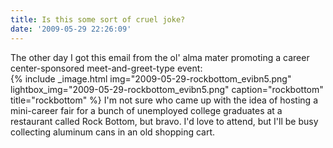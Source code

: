 ```yaml
---
title: Is this some sort of cruel joke?
date: '2009-05-29 22:26:09'
---
```



The other day I got this email from the ol' alma mater promoting a career center-sponsored meet-and-greet-type event:  
{% include _image.html img="2009-05-29-rockbottom_evibn5.png" lightbox_img="2009-05-29-rockbottom_evibn5.png" caption="rockbottom" title="rockbottom"  %}
I'm not sure who came up with the idea of hosting a mini-career fair for a bunch of unemployed college graduates at a restaurant called Rock Bottom, but bravo. I'd love to attend, but I'll be busy collecting aluminum cans in an old shopping cart.


